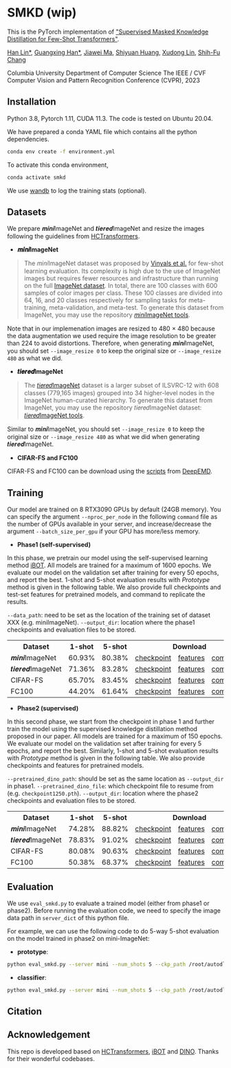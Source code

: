 # SMKD (wip)

This is the PyTorch implementation of ["Supervised Masked Knowledge Distillation for Few-Shot Transformers"](). 


[Han Lin\*](https://hl-hanlin.github.io/), [Guangxing Han\*](https://guangxinghan.github.io/), [Jiawei Ma](http://www.columbia.edu/~jm4743/), [Shiyuan Huang](https://shiyuanh.github.io/), [Xudong Lin](https://xudonglinthu.github.io/), [Shih-Fu Chang](https://www.ee.columbia.edu/~sfchang/)

Columbia University
Department of Computer Science
The IEEE / CVF Computer Vision and Pattern Recognition Conference (CVPR), 2023


## Installation

Python 3.8, Pytorch 1.11, CUDA 11.3. The code is tested on Ubuntu 20.04.


We have prepared a conda YAML file which contains all the python dependencies.

```sh
conda env create -f environment.yml
```

To activate this conda environment,

```sh
conda activate smkd
```

We use [wandb](https://wandb.ai/site) to log the training stats (optional). 

## Datasets

We prepare 𝒎𝒊𝒏𝒊ImageNet and 𝒕𝒊𝒆𝒓𝒆𝒅ImageNet and resize the images following the guidelines from [HCTransformers](https://github.com/StomachCold/HCTransformers). 

- **𝒎𝒊𝒏𝒊ImageNet**


> The 𝑚𝑖𝑛𝑖ImageNet dataset was proposed by [Vinyals et al.](http://papers.nips.cc/paper/6385-matching-networks-for-one-shot-learning.pdf) for few-shot learning evaluation. Its complexity is high due to the use of ImageNet images but requires fewer resources and infrastructure than running on the full [ImageNet dataset](https://arxiv.org/pdf/1409.0575.pdf). In total, there are 100 classes with 600 samples of color images per class. These 100 classes are divided into 64, 16, and 20 classes respectively for sampling tasks for meta-training, meta-validation, and meta-test. To generate this dataset from ImageNet, you may use the repository [𝑚𝑖𝑛𝑖ImageNet tools](https://github.com/y2l/mini-imagenet-tools).

Note that in our implemenation images are resized to 480 × 480 because the data augmentation we used require the image resolution to be greater than 224 to avoid distortions. Therefore, when generating 𝒎𝒊𝒏𝒊ImageNet, you should set ```--image_resize 0``` to keep the original size or ```--image_resize 480``` as what we did.



- **𝒕𝒊𝒆𝒓𝒆𝒅ImageNet**

> The [𝑡𝑖𝑒𝑟𝑒𝑑ImageNet](https://arxiv.org/pdf/1803.00676.pdf) dataset is a larger subset of ILSVRC-12 with 608 classes (779,165 images) grouped into 34 higher-level nodes in the ImageNet human-curated hierarchy. To generate this dataset from ImageNet, you may use the repository 𝑡𝑖𝑒𝑟𝑒𝑑ImageNet dataset: [𝑡𝑖𝑒𝑟𝑒𝑑ImageNet tools](https://github.com/y2l/tiered-imagenet-tools). 

Similar to 𝒎𝒊𝒏𝒊ImageNet, you should set ```--image_resize 0``` to keep the original size or ```--image_resize 480``` as what we did when generating 𝒕𝒊𝒆𝒓𝒆𝒅ImageNet.


- **CIFAR-FS and FC100**

CIFAR-FS and FC100 can be download using the [scripts](https://github.com/icoz69/DeepEMD/tree/master/datasets) from [DeepEMD](https://github.com/icoz69/DeepEMD). 


<!--- After getting the data, we can resize the images to 480 × 480 using ```create_cifar_fs.py``` and ```create_fc100.py``` under the ```./prepare_data``` directory." -->


## Training

Our model are trained on 8 RTX3090 GPUs by default (24GB memory). You can specify the argument ```--nproc_per_node``` in the following ```command``` file as the number of GPUs available in your server, and increase/decrease the argument ```--batch_size_per_gpu``` if your GPU has more/less memory.

- **Phase1 (self-supervised)**

In this phase, we pretrain our model using the self-supervised learning method [iBOT](https://github.com/bytedance/ibot). All models are trained for a maximum of 1600 epochs. We evaluate our model on the validation set after training for every 50 epochs, and report the best. 
1-shot and 5-shot evaluation results with _Prototype_ method is given in the following table. We also provide full checkpoints and test-set features for pretrained models, and command to replicate the results.

```--data_path```: need to be set as the location of the training set of dataset XXX (e.g. miniImageNet). 
```--output_dir```: location where the phase1 checkpoints and evaluation files to be stored.


<table>
  <tr>
    <th>Dataset</th>
    <th>1-shot</th>
    <th>5-shot</th>
    <th colspan="3">Download</th>
  </tr>
  <tr>
    <td>𝒎𝒊𝒏𝒊ImageNet</td>
    <td>60.93%</td>
    <td>80.38%</td>
    <td><a href="https://drive.google.com/file/d/1cHRiySKgrgbGqnNvMFY0D9IvWgpO75Jm/view?usp=share_link">checkpoint</a></td>
    <td><a href="https://drive.google.com/drive/folders/1YSxoCnuLidqwXsJCwnuvA3_6JEB4zFm1?usp=share_link">features</a></td>
    <td><a href="https://drive.google.com/file/d/1hJCVuLJQdGbvUjlRv2XzbsxLB6VQvKcm/view?usp=share_link">command</a></td>
  </tr>
  <tr>
    <td>𝒕𝒊𝒆𝒓𝒆𝒅ImageNet</td>
    <td>71.36%</td>
    <td>83.28%</td>
    <td><a href="https://drive.google.com/file/d/1udnoJrpOs5tcfSsGWBsoUQRiGaIZzx29/view?usp=share_link">checkpoint</a></td>
    <td><a href="https://drive.google.com/drive/folders/1i1XHoySqThAm_EOSxB6BhbA6BH6GRat4?usp=share_link">features</a></td>
    <td><a href="https://drive.google.com/file/d/1zjRRRzc_RU_jXcA8YGQVuyTgHeidDPmo/view?usp=share_link">command</a></td>
  </tr>
  <tr>
    <td>CIFAR-FS</td>
    <td>65.70%</td>
    <td>83.45%</td>
    <td><a href="https://drive.google.com/file/d/1tag6WuM9Ps1PnLgt7VoCIcPrxCqVEqO3/view?usp=share_link">checkpoint</a></td>
    <td><a href="https://drive.google.com/drive/folders/1phzC-CuER4QvhP3XTrl7a2g7uks6SCbK?usp=share_link">features</a></td>
    <td><a href="https://drive.google.com/file/d/1dGEUgq0HOJ0nL2jMHxdcNiVkJeOmUCdr/view?usp=share_link">command</a></td>
  </tr>
    <tr>
    <td>FC100</td>
    <td>44.20%</td>
    <td>61.64%</td>
    <td><a href="https://drive.google.com/file/d/1CAWtHJvvVKjptQh07sb9T50UeaqKYdru/view?usp=share_link">checkpoint</a></td>
    <td><a href="https://drive.google.com/drive/folders/1VRZ-McBcHHFwsA-h8QVDNBdSQK5CKrbH?usp=share_link">features</a></td>
    <td><a href="https://drive.google.com/file/d/1KhfZq2OcmTvT-xjCzaEI2NaHkCo45WnD/view?usp=share_link">command</a></td>
  </tr>
</table>


- **Phase2 (supervised)**

In this second phase, we start from the checkpoint in phase 1 and further train the model using the supervised knowledge distillation method proposed in our paper. All models are trained for a maximum of 150 epochs. We evaluate our model on the validation set after training for every 5 epochs, and report the best. Similarly, 1-shot and 5-shot evaluation results with _Prototype_ method is given in the following table. We also provide checkpoints and features for pretrained models.

```--pretrained_dino_path```: should be set as the same location as ```--output_dir``` in phase1. 
```--pretrained_dino_file```: which checkpoint file to resume from (e.g. ```checkpoint1250.pth```).
```--output_dir```: location where the phase2 checkpoints and evaluation files to be stored.

<table>
  <tr>
    <th>Dataset</th>
    <th>1-shot</th>
    <th>5-shot</th>
    <th colspan="3">Download</th>
  </tr>
  <tr>
    <td>𝒎𝒊𝒏𝒊ImageNet</td>
    <td>74.28%</td>
    <td>88.82%</td>
    <td><a href="https://drive.google.com/file/d/10dGfyf0t5dyhZ3WwcSzWZS6qIhsoayUz/view?usp=share_link">checkpoint</a></td>
    <td><a href="https://drive.google.com/drive/folders/1h8Rvyz5JQsTvxGg7GR1lO4XqhX8WfzNw?usp=share_link">features</a></td>
    <td><a href="https://drive.google.com/file/d/1r0TnVHZn_IKXi8A63Rj5RBNxwaF6--e-/view?usp=share_link">command</a></td>
  </tr>
  <tr>
    <td>𝒕𝒊𝒆𝒓𝒆𝒅ImageNet</td>
    <td>78.83%</td>
    <td>91.02%</td>
    <td><a href="https://drive.google.com/file/d/1Dbit0iKSXHtsdrxDTACsNbrLsp-J4XTh/view?usp=share_link">checkpoint</a></td>
    <td><a href="https://drive.google.com/drive/folders/1aFP8FozdkKdU1aF2GW6wDCNLugAgHF5P?usp=share_link">features</a></td>
    <td><a href="https://drive.google.com/file/d/1FXz7ZaRzej_T9qXpJ8vMoUPXHhu5bEN_/view?usp=share_link">command</a></td>
  </tr>
  <tr>
    <td>CIFAR-FS</td>
    <td>80.08%</td>
    <td>90.63%</td>
    <td><a href="https://drive.google.com/file/d/1CbWeO5HAGsCWpxr6xMbqTmgRdLH0NCLS/view?usp=share_link">checkpoint</a></td>
    <td><a href="https://drive.google.com/drive/folders/164wPnxW2bi6th_FMn8Da07IalhWsNRlo?usp=share_link">features</a></td>
    <td><a href="https://drive.google.com/file/d/1gdwa_6xrdqEE38iH9PaPinwIBZHW8g_J/view?usp=share_link">command</a></td>
  </tr>
    <tr>
    <td>FC100</td>
    <td>50.38%</td>
    <td>68.37%</td>
    <td><a href="https://drive.google.com/file/d/1YtrWdAdL_ywKLMa67iXOdA25-k0qNakw/view?usp=share_link">checkpoint</a></td>
    <td><a href="https://drive.google.com/drive/folders/1orw1YslQR5jkeJV89lXGBY_TfVXGiC3v?usp=share_link">features</a></td>
    <td><a href="https://drive.google.com/file/d/1SF8K_eFGPfWU558txXkWMZD-Nz9oUJJH/view?usp=share_link">command</a></td>
  </tr>
</table>



## Evaluation 

We use ```eval_smkd.py``` to evaluate a trained model (either from phase1 or phase2). Before running the evaluation code, we need to specify the image data path in ```server_dict``` of this python file.

For example, we can use the following code to do 5-way 5-shot evaluation on the model trained in phase2 on mini-ImageNet:

- **prototype**:
```sh
python eval_smkd.py --server mini --num_shots 5 --ckp_path /root/autodl-nas/FSVIT_results/MINI480_phase2 --ckpt_filename checkpoint0040.pth --output_dir /root/autodl-nas/FSVIT_results/MINI480_prototype --evaluation_method cosine --iter_num 10000
```

- **classifier**:
```sh
python eval_smkd.py --server mini --num_shots 5 --ckp_path /root/autodl-nas/FSVIT_results/MINI480_phase2 --ckpt_filename checkpoint0040.pth --output_dir /root/autodl-nas/FSVIT_results/MINI480_classifier --evaluation_method classifier --iter_num 1000
```




## Citation


## Acknowledgement

This repo is developed based on [HCTransformers](https://github.com/StomachCold/HCTransformers), [iBOT](https://github.com/bytedance/ibot) and [DINO](https://github.com/facebookresearch/dino). Thanks for their wonderful codebases.
